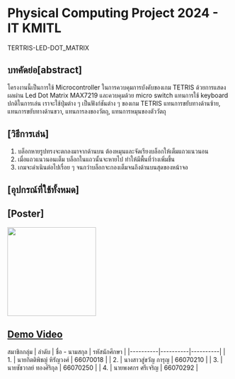 # Physical Computing Project 2024 - IT KMITL
TERTRIS-LED-DOT_MATRIX

## บทคัดย่อ[abstract]
โครงงานนี้เป็นการใช้ Microcontroller ในการควบคุมการบังคับของเกม TETRIS ด้วยการแสดงผลผ่าน Led Dot Matrix MAX7219 และควบคุมด้วย micro switch แทนการใช้ keyboard ปกติในการเล่น เราจะใช้ปุ่มต่าง ๆ เป็นฟังก์ชันต่าง ๆ ของเกม TETRIS แทนการขยับทางด้านซ้าย, แทนการขยับทางด้านขวา, แทนการลงของวัตถุ, แทนการหมุนของตัววัตถุ

## [วิธีการเล่น]
1. บล็อกหายรูปทรงจะตกลงมาจากด้านบน ต้องหมุนและจัดเรียงบล็อกให้เต็มแถวแนวนอน
2. เมื่อแถวแนวนอนเต็ม บล็อกในแถวนั้นจะหายไป ทำให้มีพื้นที่ว่างเพิ่มขึ้น
3. เกมจะดำเนินต่อไปเรื่อย ๆ จนกว่าบล็อกจะกองเต็มจนถึงด้านบนสุดของหน้าจอ

## [อุปกรณ์ที่ใช้ทั้งหมด]

## [Poster]
<img src="img/poster_tetris.pdf" width="200" height="200">

## [Demo Video](https://youtu.be/kFzVgla7_yU?feature=shared)
สมาชิกกลุ่ม
| ลำดับ | ชื่อ - นามสกุล | รหัสนักศึกษา |
|----------|----------|----------|
| 1. | นายกิตติพิชญ์ หิรัญวงศ์ | 66070018 |
| 2. | นางสาวสู่ขวัญ การุญ | 66070210 |
| 3. | นายชัชวาลย์ ทองศิริกุล | 66070250 |
| 4. | นายพงศกร ศรีเจริญ | 66070292 |
